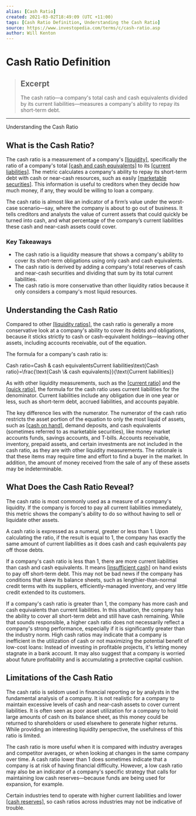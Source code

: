 ```yaml
---
alias: [Cash Ratio]
created: 2021-03-02T18:49:09 (UTC +11:00)
tags: [Cash Ratio Definition, Understanding the Cash Ratio]
source: https://www.investopedia.com/terms/c/cash-ratio.asp
author: Will Kenton
---
```


# Cash Ratio Definition

> ## Excerpt
> The cash ratio—a company's total cash and cash equivalents divided by its current liabilities—measures a company's ability to repay its short-term debt.

---

Understanding the Cash Ratio
## What is the Cash Ratio?

The cash ratio is a measurement of a company's [[liquidity]](https://www.investopedia.com/terms/l/liquidity.asp), specifically the ratio of a company's total [[cash and cash equivalents]](https://www.investopedia.com/terms/c/cashandcashequivalents.asp) to its [[current liabilities]](https://www.investopedia.com/terms/c/currentliabilities.asp). The metric calculates a company's ability to repay its short-term debt with cash or near-cash resources, such as easily [[marketable securities]](https://www.investopedia.com/terms/m/marketablesecurities.asp). This information is useful to creditors when they decide how much money, if any, they would be willing to loan a company.

The cash ratio is almost like an indicator of a firm’s value under the worst-case scenario—say, where the company is about to go out of business. It tells creditors and analysts the value of current assets that could quickly be turned into cash, and what percentage of the company’s current liabilities these cash and near-cash assets could cover.

### Key Takeaways

-   The cash ratio is a liquidity measure that shows a company's ability to cover its short-term obligations using only cash and cash equivalents.
-   The cash ratio is derived by adding a company's total reserves of cash and near-cash securities and dividing that sum by its total current liabilities.
-   The cash ratio is more conservative than other liquidity ratios because it only considers a company's most liquid resources.

## Understanding the Cash Ratio

Compared to other [[liquidity ratios]](https://www.investopedia.com/terms/l/liquidityratios.asp), the cash ratio is generally a more conservative look at a company's ability to cover its debts and obligations, because it sticks strictly to cash or cash-equivalent holdings—leaving other assets, including accounts receivable, out of the equation.

The formula for a company's cash ratio is:

Cash ratio\=Cash & cash equivalentsCurrent liabilities\\text{Cash ratio}=\\frac{\\text{Cash \\& cash equivalents}}{\\text{Current liabilities}}

As with other liquidity measurements, such as the [[current ratio]](https://www.investopedia.com/terms/c/currentratio.asp) and the [[quick ratio]](https://www.investopedia.com/terms/q/quickratio.asp), the formula for the cash ratio uses current liabilities for the denominator. Current liabilities include any obligation due in one year or less, such as short-term debt, accrued liabilities, and accounts payable.

The key difference lies with the numerator. The numerator of the cash ratio restricts the asset portion of the equation to only the most liquid of assets, such as [[cash on hand]](https://www.investopedia.com/terms/c/cash_position.asp), demand deposits, and cash equivalents (sometimes referred to as marketable securities), like money market accounts funds, savings accounts, and T-bills. Accounts receivable, inventory, prepaid assets, and certain investments are not included in the cash ratio, as they are with other liquidity measurements. The rationale is that these items may require time and effort to find a buyer in the market. In addition, the amount of money received from the sale of any of these assets may be indeterminable.

## What Does the Cash Ratio Reveal?

The cash ratio is most commonly used as a measure of a company's liquidity. If the company is forced to pay all current liabilities immediately, this metric shows the company's ability to do so without having to sell or liquidate other assets.

A cash ratio is expressed as a numeral, greater or less than 1. Upon calculating the ratio, if the result is equal to 1, the company has exactly the same amount of current liabilities as it does cash and cash equivalents pay off those debts.

If a company's cash ratio is less than 1, there are more current liabilities than cash and cash equivalents. It means [[insufficient cash]](https://www.investopedia.com/terms/i/insufficient_funds.asp) on hand exists to pay off short-term debt. This may not be bad news if the company has conditions that skew its balance sheets, such as lengthier-than-normal credit terms with its suppliers, efficiently-managed inventory, and very little credit extended to its customers.

If a company's cash ratio is greater than 1, the company has more cash and cash equivalents than current liabilities. In this situation, the company has the ability to cover all short-term debt and still have cash remaining. While that sounds responsible, a higher cash ratio does not necessarily reflect a company's strong performance, especially if it is significantly greater than the industry norm. High cash ratios may indicate that a company is inefficient in the utilization of cash or not maximizing the potential benefit of low-cost loans: Instead of investing in profitable projects, it's letting money stagnate in a bank account. It may also suggest that a company is worried about future profitability and is accumulating a protective capital cushion.

## Limitations of the Cash Ratio

The cash ratio is seldom used in financial reporting or by analysts in the fundamental analysis of a company. It is not realistic for a company to maintain excessive levels of cash and near-cash assets to cover current liabilities. It is often seen as poor asset utilization for a company to hold large amounts of cash on its balance sheet, as this money could be returned to shareholders or used elsewhere to generate higher returns. While providing an interesting liquidity perspective, the usefulness of this ratio is limited.

The cash ratio is more useful when it is compared with industry averages and competitor averages, or when looking at changes in the same company over time. A cash ratio lower than 1 does sometimes indicate that a company is at risk of having financial difficulty. However, a low cash ratio may also be an indicator of a company's specific strategy that calls for maintaining low cash reserves—because funds are being used for expansion, for example.

Certain industries tend to operate with higher current liabilities and lower [[cash reserves]](https://www.investopedia.com/terms/c/cash-reserves.asp), so cash ratios across industries may not be indicative of trouble.

